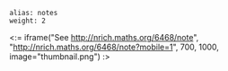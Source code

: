 ````
alias: notes
weight: 2
````

<:= iframe("See http://nrich.maths.org/6468/note", "http://nrich.maths.org/6468/note?mobile=1", 700, 1000, image="thumbnail.png") :>